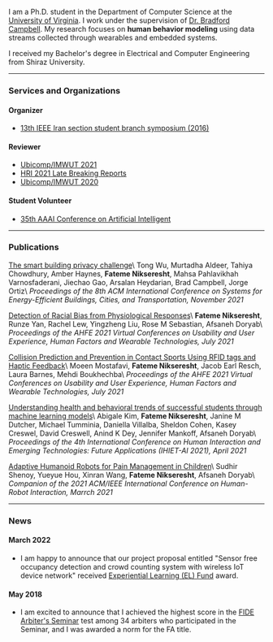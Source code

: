 I am a Ph.D. student in the Department of Computer Science at the [University of Virginia](https://engineering.virginia.edu/departments/computer-science). I work under the supervision of [Dr. Bradford Campbell](http://www.cs.virginia.edu/~bjc8c/). My research focuses on **human behavior modeling** using data streams collected through wearables and embedded systems. 

I received my Bachelor's degree in Electrical and Computer Engineering from Shiraz University.


---

### Services and Organizations

#### Organizer 
* [13th IEEE Iran section student branch symposium (2016)](https://www.ieee.org.ir/events/student-branch-events/13th-general-meeting-ieee-student-branches)


#### Reviewer
* [Ubicomp/IMWUT 2021](https://www.ubicomp.org/ubicomp2021/)
* [HRI 2021 Late Breaking Reports](https://humanrobotinteraction.org/2021/late-breaking-reports/)
* [Ubicomp/IMWUT 2020](https://ubicomp.org/ubicomp2020/)


#### Student Volunteer

* [35th AAAI Conference on Artificial Intelligent](https://aaai.org/Conferences/AAAI-21)

--- 

### Publications

[The smart building privacy challenge](https://dl.acm.org/doi/abs/10.1145/3486611.3492234)\\
Tong Wu, Murtadha Aldeer, Tahiya Chowdhury, Amber Haynes, **Fateme Nikseresht**, Mahsa Pahlavikhah Varnosfaderani, Jiechao Gao, Arsalan Heydarian, Brad Campbell, Jorge Ortiz\\
_Proceedings of the 8th ACM International Conference on Systems for Energy-Efficient Buildings, Cities, and Transportation, November 2021_


[Detection of Racial Bias from Physiological Responses](https://link.springer.com/chapter/10.1007/978-3-030-80091-8_8)\\
**Fateme Nikseresht**, Runze Yan, Rachel Lew, Yingzheng Liu, Rose M Sebastian, Afsaneh Doryab\\
_Proceedings of the AHFE 2021 Virtual Conferences on Usability and User Experience, Human Factors and Wearable Technologies, July 2021_


[Collision Prediction and Prevention in Contact Sports Using RFID tags and Haptic Feedback](https://link.springer.com/chapter/10.1007/978-3-030-80091-8_47)\\
Moeen Mostafavi, **Fateme Nikseresht**, Jacob Earl Resch, Laura Barnes, Mehdi Boukhechba\\
_Proceedings of the AHFE 2021 Virtual Conferences on Usability and User Experience, Human Factors and Wearable Technologies, July 2021_


[Understanding health and behavioral trends of successful students through machine learning models](https://link.springer.com/chapter/10.1007/978-3-030-74009-2_66)\\
Abigale Kim, **Fateme Nikseresht**, Janine M Dutcher, Michael Tumminia, Daniella Villalba, Sheldon Cohen, Kasey Creswel, David Creswell, Anind K Dey, Jennifer Mankoff, Afsaneh Doryab\\
_Proceedings of the 4th International Conference on Human Interaction and Emerging Technologies: Future Applications (IHIET-AI 2021), April 2021_


[Adaptive Humanoid Robots for Pain Management in Children](https://dl.acm.org/doi/abs/10.1145/3434074.3447224)\\
Sudhir Shenoy, Yueyue Hou, Xinran Wang, **Fateme Nikseresht**, Afsaneh Doryab\\
_Companion of the 2021 ACM/IEEE International Conference on Human-Robot Interaction, Marrch 2021_

---

### News


#### March 2022
* I am happy to announce that our project proposal entitled "Sensor free occupancy detection and crowd counting system with wireless IoT device network" received [Experiential Learning (EL) Fund](https://wordpress.its.virginia.edu/Experiential_Learn_Fund/) award.

#### May 2018
* I am excited to announce that I achieved the highest score in the [FIDE Arbiter's Seminar](https://arbiters.fide.com/news/2555) test among 34 arbiters who participated in the Seminar, and I was awarded a norm for the FA title.

<!-- ![Image of Fateme]() -->


